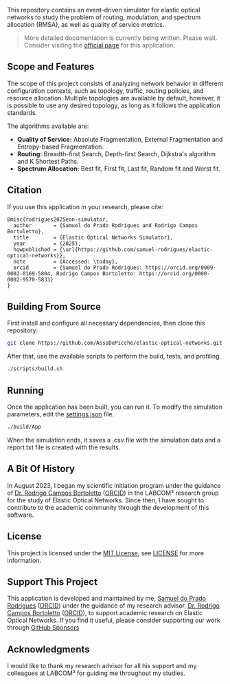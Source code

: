 This repository contains an event-driven simulator for elastic optical networks to study the problem of routing, modulation, and spectrum allocation (RMSA), as well as quality of service metrics.

> More detailed documentation is currently being written. Please wait. Consider visiting the [official page](https://assodepicche.github.io/elastic-optical-networks/) for this application.
## Scope and Features

The scope of this project consists of analyzing network behavior in different configuration contexts, such as topology, traffic, routing policies, and resource allocation. Multiple topologies are available by default, however, it is possible to use any desired topology, as long as it follows the application standards.

The algorithms available are:
- **Quality of Service:** Absolute Fragmentation, External Fragmentation and Entropy-based Fragmentation.
- **Routing:** Breadth-first Search, Depth-first Search, Dijkstra's algorithm and K Shortest Paths.
- **Spectrum Allocation:** Best fit, First fit, Last fit, Random fit and Worst fit.

## Citation

If you use this application in your research, please cite:

```bibtext
@misc{rodrigues2025eon-simulator,
  author       = {Samuel do Prado Rodrigues and Rodrigo Campos Bortoletto},
  title        = {Elastic Optical Networks Simulator},
  year         = {2025},
  howpublished = {\url{https://github.com/samuel-rodrigues/elastic-optical-networks}},
  note         = {Accessed: \today},
  orcid        = {Samuel do Prado Rodrigues: https://orcid.org/0009-0002-0169-5804, Rodrigo Campos Bortoletto: https://orcid.org/0000-0002-9570-5833}
}
```

## Building From Source

First install and configure all necessary dependencies, then clone this repository:

```bash
git clone https://github.com/AssoDePicche/elastic-optical-networks.git --recursive && cd elastic-optical-networks
```

After that, use the available scripts to perform the build, tests, and profiling.

```bash
./scripts/build.sh
```

## Running

Once the application has been built, you can run it. To modify the simulation parameters, edit the [settings.json](resources/configuration/settings.json) file.

```bash
./build/App
```

When the simulation ends, it saves a .csv file with the simulation data and a report.txt file is created with the results.

## A Bit Of History

In August 2023, I began my scientific initiation program under the guidance of [Dr. Rodrigo Campos Bortoletto](https://orcid.org/0000-0002-9570-5833) ([ORCID](https://orcid.org/0000-0002-9570-5833)) in the LABCOM³ research group for the study of Elastic Optical Networks. Since then, I have sought to contribute to the academic community through the development of this software.

## License

This project is licensed under the [MIT License](LICENSE), see [LICENSE](LICENSE) for more information.

## Support This Project

This application is developed and maintained by me, [Samuel do Prado Rodrigues](https://orcid.org/0009-0002-0169-5804) ([ORCID](https://orcid.org/0009-0002-0169-5804)) under the guidance of my research advisor, [Dr. Rodrigo Campos Bortoletto](https://orcid.org/0000-0002-9570-5833) ([ORCID](https://orcid.org/0000-0002-9570-5833)), to support academic research on Elastic Optical Networks. If you find it useful, please consider supporting our work through [GitHub Sponsors](https://github.com/sponsors/AssoDePicche)

## Acknowledgments

I would like to thank my research advisor for all his support and my colleagues at LABCOM³ for guiding me throughout my studies.

